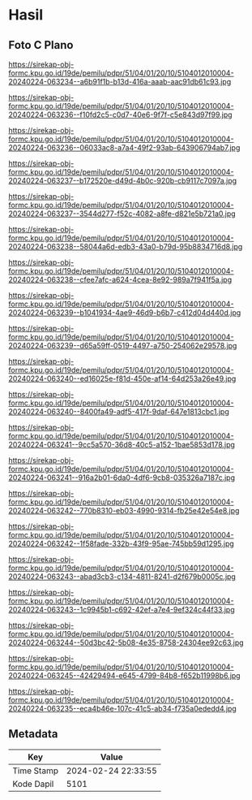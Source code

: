 # Hasil

## Foto C Plano

https://sirekap-obj-formc.kpu.go.id/19de/pemilu/pdpr/51/04/01/20/10/5104012010004-20240224-063234--a6b91f1b-b13d-416a-aaab-aac91db61c93.jpg

https://sirekap-obj-formc.kpu.go.id/19de/pemilu/pdpr/51/04/01/20/10/5104012010004-20240224-063236--f10fd2c5-c0d7-40e6-9f7f-c5e843d97f99.jpg

https://sirekap-obj-formc.kpu.go.id/19de/pemilu/pdpr/51/04/01/20/10/5104012010004-20240224-063236--06033ac8-a7a4-49f2-93ab-643906794ab7.jpg

https://sirekap-obj-formc.kpu.go.id/19de/pemilu/pdpr/51/04/01/20/10/5104012010004-20240224-063237--b172520e-d49d-4b0c-920b-cb9117c7097a.jpg

https://sirekap-obj-formc.kpu.go.id/19de/pemilu/pdpr/51/04/01/20/10/5104012010004-20240224-063237--3544d277-f52c-4082-a8fe-d821e5b721a0.jpg

https://sirekap-obj-formc.kpu.go.id/19de/pemilu/pdpr/51/04/01/20/10/5104012010004-20240224-063238--58044a6d-edb3-43a0-b79d-95b8834716d8.jpg

https://sirekap-obj-formc.kpu.go.id/19de/pemilu/pdpr/51/04/01/20/10/5104012010004-20240224-063238--cfee7afc-a624-4cea-8e92-989a7f941f5a.jpg

https://sirekap-obj-formc.kpu.go.id/19de/pemilu/pdpr/51/04/01/20/10/5104012010004-20240224-063239--b1041934-4ae9-46d9-b6b7-c412d04d440d.jpg

https://sirekap-obj-formc.kpu.go.id/19de/pemilu/pdpr/51/04/01/20/10/5104012010004-20240224-063239--d65a59ff-0519-4497-a750-254062e29578.jpg

https://sirekap-obj-formc.kpu.go.id/19de/pemilu/pdpr/51/04/01/20/10/5104012010004-20240224-063240--ed16025e-f81d-450e-af14-64d253a26e49.jpg

https://sirekap-obj-formc.kpu.go.id/19de/pemilu/pdpr/51/04/01/20/10/5104012010004-20240224-063240--8400fa49-adf5-417f-9daf-647e1813cbc1.jpg

https://sirekap-obj-formc.kpu.go.id/19de/pemilu/pdpr/51/04/01/20/10/5104012010004-20240224-063241--9cc5a570-36d8-40c5-a152-1bae5853d178.jpg

https://sirekap-obj-formc.kpu.go.id/19de/pemilu/pdpr/51/04/01/20/10/5104012010004-20240224-063241--916a2b01-6da0-4df6-9cb8-035326a7187c.jpg

https://sirekap-obj-formc.kpu.go.id/19de/pemilu/pdpr/51/04/01/20/10/5104012010004-20240224-063242--770b8310-eb03-4990-9314-fb25e42e54e8.jpg

https://sirekap-obj-formc.kpu.go.id/19de/pemilu/pdpr/51/04/01/20/10/5104012010004-20240224-063242--1f58fade-332b-43f9-95ae-745bb59d1295.jpg

https://sirekap-obj-formc.kpu.go.id/19de/pemilu/pdpr/51/04/01/20/10/5104012010004-20240224-063243--abad3cb3-c134-4811-8241-d2f679b0005c.jpg

https://sirekap-obj-formc.kpu.go.id/19de/pemilu/pdpr/51/04/01/20/10/5104012010004-20240224-063243--1c9945b1-c692-42ef-a7e4-9ef324c44f33.jpg

https://sirekap-obj-formc.kpu.go.id/19de/pemilu/pdpr/51/04/01/20/10/5104012010004-20240224-063244--50d3bc42-5b08-4e35-8758-24304ee92c63.jpg

https://sirekap-obj-formc.kpu.go.id/19de/pemilu/pdpr/51/04/01/20/10/5104012010004-20240224-063245--42429494-e645-4799-84b8-f652b11998b6.jpg

https://sirekap-obj-formc.kpu.go.id/19de/pemilu/pdpr/51/04/01/20/10/5104012010004-20240224-063235--eca4b46e-107c-41c5-ab34-f735a0ededd4.jpg


## Metadata

| Key        | Value               |
| ---------- | ------------------- |
| Time Stamp | 2024-02-24 22:33:55 |
| Kode Dapil | 5101                |



